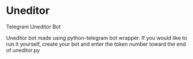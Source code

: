 # Uneditor
Telegram Uneditor Bot

Uneditor bot made using python-telegram bot wrapper. If you would like to run it yourself, create your bot and enter the token number toward the end of uneditor.py
